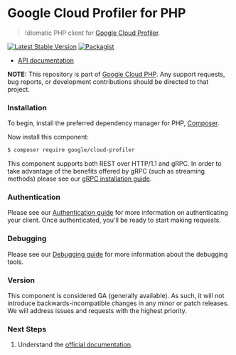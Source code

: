 # Google Cloud Profiler for PHP

> Idiomatic PHP client for [Google Cloud Profiler](https://cloud.google.com/profiler).

[![Latest Stable Version](https://poser.pugx.org/google/cloud-profiler/v/stable)](https://packagist.org/packages/google/cloud-profiler) [![Packagist](https://img.shields.io/packagist/dm/google/cloud-profiler.svg)](https://packagist.org/packages/google/cloud-profiler)

* [API documentation](https://cloud.google.com/php/docs/reference/cloud-profiler/latest)

**NOTE:** This repository is part of [Google Cloud PHP](https://github.com/googleapis/google-cloud-php). Any
support requests, bug reports, or development contributions should be directed to
that project.

### Installation

To begin, install the preferred dependency manager for PHP, [Composer](https://getcomposer.org/).

Now install this component:

```sh
$ composer require google/cloud-profiler
```

This component supports both REST over HTTP/1.1 and gRPC. In order to take advantage of the benefits offered by gRPC (such as streaming methods)
please see our [gRPC installation guide](https://cloud.google.com/php/grpc).

### Authentication

Please see our [Authentication guide](https://github.com/googleapis/google-cloud-php/blob/main/AUTHENTICATION.md) for more information
on authenticating your client. Once authenticated, you'll be ready to start making requests.

### Debugging

Please see our [Debugging guide](https://github.com/googleapis/google-cloud-php/blob/main/DEBUG.md)
for more information about the debugging tools.

### Version

This component is considered GA (generally available). As such, it will not introduce backwards-incompatible changes in
any minor or patch releases. We will address issues and requests with the highest priority.

### Next Steps

1. Understand the [official documentation](https://cloud.google.com/profiler/docs).
